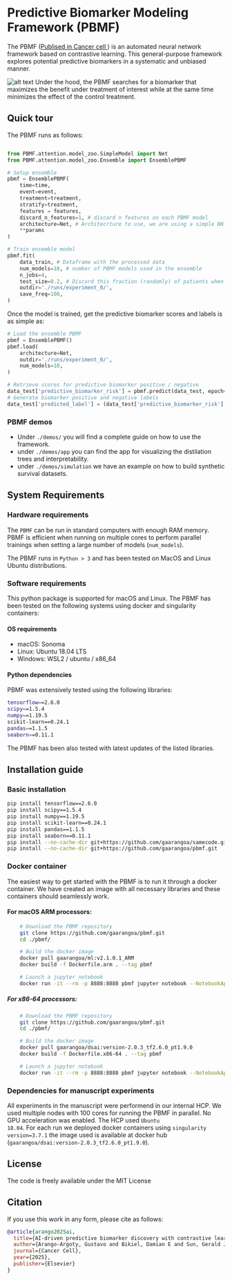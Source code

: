 # Predictive Biomarker Modeling Framework (PBMF)

The PBMF (<a href="https://www.cell.com/cancer-cell/fulltext/S1535-6108(25)00130-8#fig1" open=blank_>Publised in Cancer cell </a>) is an automated neural network framework based on contrastive learning. This general-purpose framework explores potential predictive biomarkers in a systematic and unbiased manner.

![alt text](./track.gif) Under the hood, the PBMF searches for a biomarker that maximizes the benefit under treatment of interest while at the same time minimizes the effect of the control treatment.

## Quick tour

The PBMF runs as follows:

```python

from PBMF.attention.model_zoo.SimpleModel import Net
from PBMF.attention.model_zoo.Ensemble import EnsemblePBMF

# Setup ensemble
pbmf = EnsemblePBMF(
    time=time,
    event=event,
    treatment=treatment,
    stratify=treatment,
    features = features,
    discard_n_features=1, # discard n features on each PBMF model
    architecture=Net, # Architecrture to use, we are using a simple NN.
    **params
)

# Train ensemble model
pbmf.fit(
    data_train, # Dataframe with the processed data
    num_models=10, # number of PBMF models used in the ensemble
    n_jobs=4,
    test_size=0.2, # Discard this fraction (randomly) of patients when fiting a PBMF model
    outdir='./runs/experiment_0/',
    save_freq=100,
)

```

Once the model is trained, get the predictive biomarker scores and labels is as simple as:

```python
# Load the ensemble PBMF
pbmf = EnsemblePBMF()
pbmf.load(
    architecture=Net,
    outdir='./runs/experiment_0/',
    num_models=10,
)

# Retrieve scores for predictive biomarker positive / negative
data_test['predictive_biomarker_risk'] = pbmf.predict(data_test, epoch=500)
# Generate biomarker positive and negative labels
data_test['predicted_label'] = (data_test['predictive_biomarker_risk'] > 0.5).replace([False, True], ['B-', 'B+'])

```

### PBMF demos

- Under <code>./demos/</code> you will find a complete guide on how to use the framework.
- under <code>./demos/app</code> you can find the app for visualizing the distilation trees and interpretability.
- under <code>./demos/simulation</code> we have an example on how to build synthetic survival datasets.

## System Requirements

### Hardware requirements

The <code>PBMF</code> can be run in standard computers with enough RAM memory. PBMF is efficient when running on multiple cores to perform parallel trainings when setting a large number of models (<code>num_models</code>).

The PBMF runs in <code>Python > 3</code> and has been tested on MacOS and Linux Ubuntu distributions.

### Software requirements

This python package is supported for macOS and Linux. The PBMF has been tested on the following systems using docker and singularity containers:

#### OS requirements

- macOS: Sonoma
- Linux: Ubuntu 18.04 LTS
- Windows: WSL2 / ubuntu / x86_64

#### Python dependencies

PBMF was extensively tested using the following libraries:

```bash
tensorflow==2.6.0
scipy==1.5.4
numpy==1.19.5
scikit-learn==0.24.1
pandas==1.1.5
seaborn==0.11.1
```

The PBMF has been also tested with latest updates of the listed libraries.

## Installation guide

### Basic installation

```bash
pip install tensorflow==2.6.0
pip install scipy==1.5.4
pip install numpy==1.19.5
pip install scikit-learn==0.24.1
pip install pandas==1.1.5
pip install seaborn==0.11.1
pip install --no-cache-dir git+https://github.com/gaarangoa/samecode.git
pip install --no-cache-dir git+https://github.com/gaarangoa/pbmf.git
```

### Docker container

The easiest way to get started with the PBMF is to run it through a docker container. We have created an image with all necessary libraries and these containers should seamlessly work.

#### For macOS ARM processors:

```bash
    # Download the PBMF repository
    git clone https://github.com/gaarangoa/pbmf.git
    cd ./pbmf/

    # Build the docker image
    docker pull gaarangoa/ml:v2.1.0.1_ARM
    docker build -f Dockerfile.arm . --tag pbmf

    # Launch a jupyter notebook
    docker run -it --rm -p 8888:8888 pbmf jupyter notebook --NotebookApp.default_url=/lab/ --ip=0.0.0.0 --port=8888 --allow-root

```

##### For x86-64 processors:

```bash
    # Download the PBMF repository
    git clone https://github.com/gaarangoa/pbmf.git
    cd ./pbmf/

    # Build the docker image
    docker pull gaarangoa/dsai:version-2.0.3_tf2.6.0_pt1.9.0
    docker build -f Dockerfile.x86-64 . --tag pbmf

    # Launch a jupyter notebook
    docker run -it --rm -p 8888:8888 pbmf jupyter notebook --NotebookApp.default_url=/lab/ --ip=0.0.0.0 --port=8888 --allow-root
```

### Dependencies for manuscript experiments

All experiments in the manuscript were performend in our internal HCP. We used multiple nodes with 100 cores for running the PBMF in parallel. No GPU acceleration was enabled. The HCP used <code>Ubuntu 18.04</code>. For each run we deployed docker containers using <code>singularity version=3.7.1</code> the image used is available at docker hub (<code>gaarangoa/dsai:version-2.0.3_tf2.6.0_pt1.9.0</code>).

## License

The code is freely available under the MIT License

## Citation

If you use this work in any form, please cite as follows:

```bibtex
@article{arango2025ai,
  title={AI-driven predictive biomarker discovery with contrastive learning to improve clinical trial outcomes},
  author={Arango-Argoty, Gustavo and Bikiel, Damian E and Sun, Gerald J and Kipkogei, Elly and Smith, Kaitlin M and Pro, Sebastian Carrasco and Choe, Elizabeth Y and Jacob, Etai},
  journal={Cancer Cell},
  year={2025},
  publisher={Elsevier}
}
```
